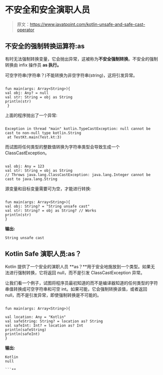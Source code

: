 # 不安全和安全演职人员

> 原文：<https://www.javatpoint.com/kotlin-unsafe-and-safe-cast-operator>

## 不安全的强制转换运算符:as

有时无法强制转换变量，它会抛出异常，这被称为**不安全强制转换**。不安全的强制转换由 infix 操作员 **as 执行。**

可空字符串(字符串？)不能转换为非空字符串(string)，这将引发异常。

```

fun main(args: Array<String>){
val obj: Any? = null
val str: String = obj as String
println(str)
 }

```

上面的程序抛出了一个异常:

```

Exception in thread "main" kotlin.TypeCastException: null cannot be cast to non-null type kotlin.String
 at TestKt.main(Test.kt:3)

```

而试图将任何类型的整数值转换为字符串类型会导致生成一个 ClassCastException。

```

val obj: Any = 123
val str: String = obj as String 
// Throws java.lang.ClassCastException: java.lang.Integer cannot be cast to java.lang.String

```

源变量和目标变量需要可为空，才能进行转换:

```

fun main(args: Array<String>){
val obj: String? = "String unsafe cast"
val str: String? = obj as String? // Works
println(str)
}

```

**输出:**

```
String unsafe cast

```

## Kotlin Safe 演职人员:as？

Kotlin 提供了一个安全的演职人员 **as？**用于安全地施放到一个类型。如果无法进行强制转换，它将返回 null，而不是引发 ClassCastException 异常。

让我们看一个例子，试图将程序员最初知道的而不是编译器知道的任何类型的字符串值转换成可空字符串和可空 int。如果可能，它会强制转换该值，或者返回 null，而不是引发异常，即使强制转换是不可能的。

```

fun main(args: Array<String>){

val location: Any = "Kotlin"
val safeString: String? = location as? String
val safeInt: Int? = location as? Int
println(safeString)
println(safeInt)
}

```

**输出:**

```
Kotlin
null

```**